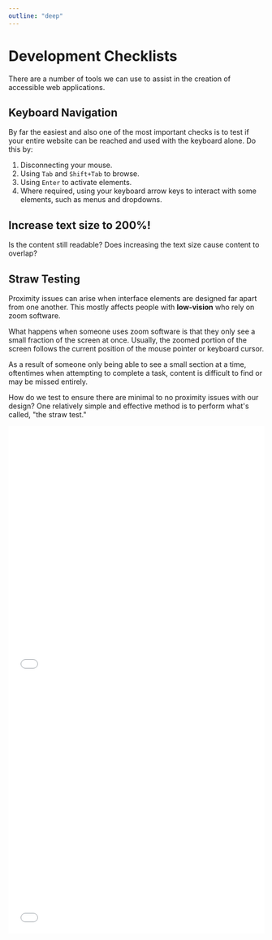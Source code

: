 ```yaml
---
outline: "deep"
---
```


# Development Checklists

There are a number of tools we can use to assist in the creation of accessible web applications.

## Keyboard Navigation

By far the easiest and also one of the most important checks is to test if your entire website can be reached and used with the keyboard alone. Do this by:

1. Disconnecting your mouse.
2. Using `Tab` and `Shift+Tab` to browse.
3. Using `Enter` to activate elements.
4. Where required, using your keyboard arrow keys to interact with some elements, such as menus and dropdowns.

## Increase text size to 200%!

Is the content still readable? Does increasing the text size cause content to overlap?

## Straw Testing

Proximity issues can arise when interface elements are designed far apart from one another. This mostly affects people with **low-vision** who rely on zoom software.

What happens when someone uses zoom software is that they only see a small fraction of the screen at once. Usually, the zoomed portion of the screen follows the current position of the mouse pointer or keyboard cursor.

As a result of someone only being able to see a small section at a time, oftentimes when attempting to complete a task, content is difficult to find or may be missed entirely.

How do we test to ensure there are minimal to no proximity issues with our design? One relatively simple and effective method is to perform what's called, "the straw test."

<iframe height="500" style="width: 100%;" scrolling="no" title="Poor Proximity" src="//codepen.io/svinkle/embed/wXNMZr/?height=265&amp;theme-id=0&amp;default-tab=result" frameborder="no" allowtransparency="true" allowfullscreen="true">
  See the Pen <a href="https://codepen.io/svinkle/pen/wXNMZr/">Poor Proximity</a> by Scott Vinkle
  (<a href="https://codepen.io/svinkle">@svinkle</a>) on <a href="https://codepen.io">CodePen</a>.
</iframe>

<iframe height="500" style="width: 100%;" scrolling="no" title="Better Proximity" src="//codepen.io/svinkle/embed/LrqNPV/?height=265&amp;theme-id=0&amp;default-tab=result" frameborder="no" allowtransparency="true" allowfullscreen="true">
  See the Pen <a href="https://codepen.io/svinkle/pen/LrqNPV/">Better Proximity</a> by Scott Vinkle
  (<a href="https://codepen.io/svinkle">@svinkle</a>) on <a href="https://codepen.io">CodePen</a>.
</iframe>
